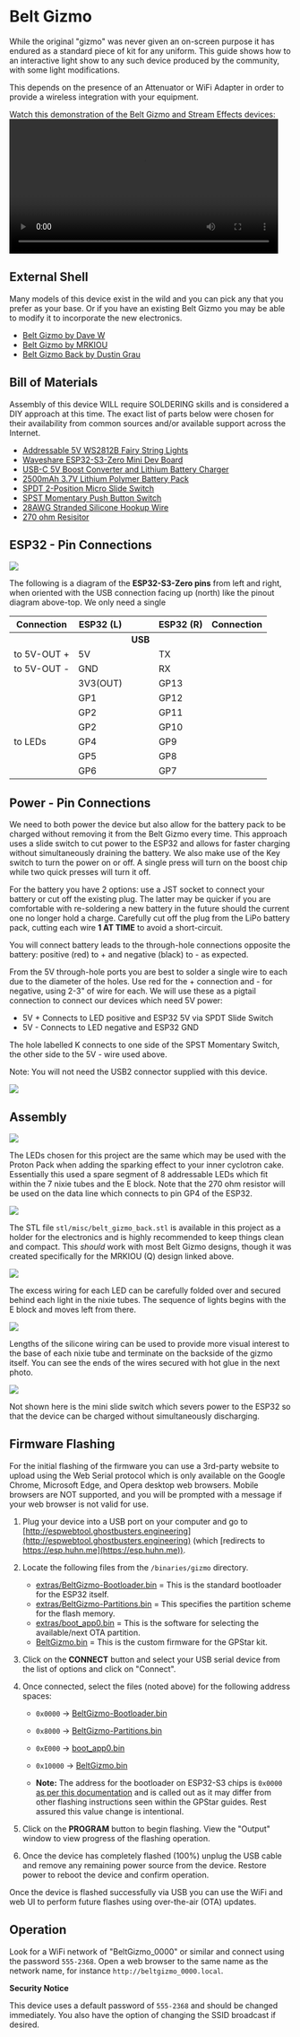 # Belt Gizmo

While the original "gizmo" was never given an on-screen purpose it has endured as a standard piece of kit for any uniform. This guide shows how to an interactive light show to any such device produced by the community, with some light modifications.

This depends on the presence of an Attenuator or WiFi Adapter in order to provide a wireless integration with your equipment.

Watch this demonstration of the Belt Gizmo and Stream Effects devices:
<video src="../videos/effects_demo.webm" controls width="480">
  Your browser does not support the video tag.
</video>

## External Shell

Many models of this device exist in the wild and you can pick any that you prefer as your base. Or if you have an existing Belt Gizmo you may be able to modify it to incorporate the new electronics.

- [Belt Gizmo by Dave W](https://makerworld.com/en/models/1481024-ghostbusters-belt-gizmo-customisable-readout#profileId-1546412)
- [Belt Gizmo by MRKIOU](https://cults3d.com/en/3d-model/gadget/ghostbusters-belt-gizmo?srsltid=AfmBOoodHZSokoh6WtUnP8dFB2FAfHBY5bJPWOEOunehdjz8OXQWtP-q)
- [Belt Gizmo Back by Dustin Grau](https://www.tinkercad.com/things/hXboxGGXGLa-belt-gizmo-back?sharecode=ha-4RQ-0age-2QNgxU-ZpJ5jofNhaNWqsaZMZCeECbs)

## Bill of Materials

Assembly of this device WILL require SOLDERING skills and is considered a DIY approach at this time. The exact list of parts below were chosen for their availability from common sources and/or available support across the Internet.

* [Addressable 5V WS2812B Fairy String Lights](https://a.co/d/ia74QSm)
* [Waveshare ESP32-S3-Zero Mini Dev Board](https://a.co/d/0TzJcFc)
* [USB-C 5V Boost Converter and Lithium Battery Charger](https://a.co/d/9K8KTmT)
* [2500mAh 3.7V Lithium Polymer Battery Pack](https://a.co/d/cKEqCLi)
* [SPDT 2-Position Micro Slide Switch](https://a.co/d/08XEYrL)
* [SPST Momentary Push Button Switch](https://a.co/d/7ySDNmg)
* [28AWG Stranded Silicone Hookup Wire](https://a.co/d/8uN87y4)
* [270 ohm Resisitor](https://a.co/d/j5Otzhq)

## ESP32 - Pin Connections

![](images/ESP32-S3-Zero.jpg)

The following is a diagram of the **ESP32-S3-Zero pins** from left and right, when oriented with the USB connection facing up (north) like the pinout diagram above-top. We only need a single

| Connection    | ESP32 (L) |     | ESP32 (R) | Connection    |
|---------------|-----------|-----|-----------|---------------|
|               |         | **USB** |         |               |
| to 5V-OUT +   | 5V        |     | TX        |               |
| to 5V-OUT -   | GND       |     | RX        |               |
|               | 3V3(OUT)  |     | GP13      |               |
|               | GP1       |     | GP12      |               |
|               | GP2       |     | GP11      |               |
|               | GP2       |     | GP10      |               |
| to LEDs       | GP4       |     | GP9       |               |
|               | GP5       |     | GP8       |               |
|               | GP6       |     | GP7       |               |

## Power - Pin Connections

We need to both power the device but also allow for the battery pack to be charged without removing it from the Belt Gizmo every time. This approach uses a slide switch to cut power to the ESP32 and allows for faster charging without simultaneously draining the battery. We also make use of the Key switch to turn the power on or off. A single press will turn on the boost chip while two quick presses will turn it off.

For the battery you have 2 options: use a JST socket to connect your battery or cut off the existing plug. The latter may be quicker if you are comfortable with re-soldering a new battery in the future should the current one no longer hold a charge. Carefully cut off the plug from the LiPo battery pack, cutting each wire **1 AT TIME** to avoid a short-circuit.

You will connect battery leads to the through-hole connections opposite the battery: positive (red) to + and negative (black) to - as expected.

From the 5V through-hole ports you are best to solder a single wire to each due to the diameter of the holes. Use red for the + connection and - for negative, using 2-3" of wire for each. We will use these as a pigtail connection to connect our devices which need 5V power:

* 5V + Connects to LED positive and ESP32 5V via SPDT Slide Switch
* 5V - Connects to LED negative and ESP32 GND

The hole labelled K connects to one side of the SPST Momentary Switch, the other side to the 5V - wire used above.

Note: You will not need the USB2 connector supplied with this device.

![](images/USB_Boost_Charge.jpg)

## Assembly

![](images/gizmo_front.jpg)

The LEDs chosen for this project are the same which may be used with the Proton Pack when adding the sparking effect to your inner cyclotron cake. Essentially this used a spare segment of 8 addressable LEDs which fit within the 7 nixie tubes and the E block. Note that the 270 ohm resistor will be used on the data line which connects to pin GP4 of the ESP32.

![](images/gizmo_back.jpg)

The STL file `stl/misc/belt_gizmo_back.stl` is available in this project as a holder for the electronics and is highly recommended to keep things clean and compact. This _should_ work with most Belt Gizmo designs, though it was created specifically for the MRKIOU (Q) design linked above.

![](images/gizmo_tubes.jpg)

The excess wiring for each LED can be carefully folded over and secured behind each light in the nixie tubes. The sequence of lights begins with the E block and moves left from there.

![](images/gizmo_wires.jpg)

Lengths of the silicone wiring can be used to provide more visual interest to the base of each nixie tube and terminate on the backside of the gizmo itself. You can see the ends of the wires secured with hot glue in the next photo.

![](images/gizmo_assembled.jpg)

Not shown here is the mini slide switch which severs power to the ESP32 so that the device can be charged without simultaneously discharging.

## Firmware Flashing

For the initial flashing of the firmware you can use a 3rd-party website to upload using the Web Serial protocol which is only available on the Google Chrome, Microsoft Edge, and Opera desktop web browsers. Mobile browsers are NOT supported, and you will be prompted with a message if your web browser is not valid for use.

1. Plug your device into a USB port on your computer and go to [http://espwebtool.ghostbusters.engineering](http://espwebtool.ghostbusters.engineering) (which [redirects to https://esp.huhn.me](https://esp.huhn.me)).

1. Locate the following files from the `/binaries/gizmo` directory.

	* [extras/BeltGizmo-Bootloader.bin](https://github.com/gpstar81/GPStar-proton-pack/blob/main/binaries/gizmo/extras/BeltGizmo-Bootloader.bin?raw=1) = This is the standard bootloader for the ESP32 itself.
	* [extras/BeltGizmo-Partitions.bin](https://github.com/gpstar81/GPStar-proton-pack/blob/main/binaries/gizmo/extras/BeltGizmo-Partitions.bin?raw=1) = This specifies the partition scheme for the flash memory.
	* [extras/boot_app0.bin](https://github.com/gpstar81/GPStar-proton-pack/blob/main/binaries/gizmo/extras/boot_app0.bin?raw=1) = This is the software for selecting the available/next OTA partition.
	* [BeltGizmo.bin](https://github.com/gpstar81/GPStar-proton-pack/blob/main/binaries/gizmo/BeltGizmo.bin?raw=1) = This is the custom firmware for the GPStar kit.

1. Click on the **CONNECT** button and select your USB serial device from the list of options and click on "Connect".

1. Once connected, select the files (noted above) for the following address spaces:

	* `0x0000` &rarr; [BeltGizmo-Bootloader.bin](https://github.com/gpstar81/GPStar-proton-pack/blob/main/binaries/gizmo/extras/BeltGizmo-Bootloader.bin?raw=1)
	* `0x8000` &rarr; [BeltGizmo-Partitions.bin](https://github.com/gpstar81/GPStar-proton-pack/blob/main/binaries/gizmo/extras/BeltGizmo-Partitions.bin?raw=1)
	* `0xE000` &rarr; [boot_app0.bin](https://github.com/gpstar81/GPStar-proton-pack/blob/main/binaries/gizmo/extras/boot_app0.bin?raw=1)
	* `0x10000` &rarr; [BeltGizmo.bin](https://github.com/gpstar81/GPStar-proton-pack/blob/main/binaries/gizmo/BeltGizmo.bin?raw=1)

    * **Note:** The address for the bootloader on ESP32-S3 chips is `0x0000` [as per this documentation](https://docs.mcuboot.com/readme-espressif.html) and is called out as it may differ from other flashing instructions seen within the GPStar guides. Rest assured this value change is intentional.

1. Click on the **PROGRAM** button to begin flashing. View the "Output" window to view progress of the flashing operation.

1. Once the device has completely flashed (100%) unplug the USB cable and remove any remaining power source from the device. Restore power to reboot the device and confirm operation.

Once the device is flashed successfully via USB you can use the WiFi and web UI to perform future flashes using over-the-air (OTA) updates.

## Operation

Look for a WiFi network of "BeltGizmo_0000" or similar and connect using the password `555-2368`. Open a web browser to the same name as the network name, for instance `http://beltgizmo_0000.local`.

**Security Notice**

This device uses a default password of `555-2368` and should be changed immediately. You also have the option of changing the SSID broadcast if desired.
